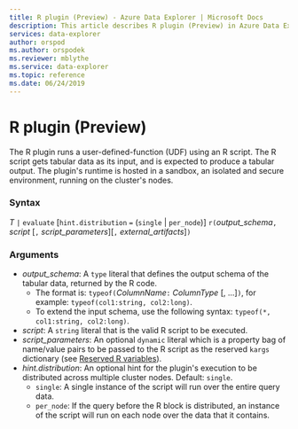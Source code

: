 ```yaml
---
title: R plugin (Preview) - Azure Data Explorer | Microsoft Docs
description: This article describes R plugin (Preview) in Azure Data Explorer.
services: data-explorer
author: orspod
ms.author: orspodek
ms.reviewer: mblythe
ms.service: data-explorer
ms.topic: reference
ms.date: 06/24/2019
---
```

# R plugin (Preview)

The R plugin runs a user-defined-function (UDF) using an R script. The R script gets tabular data as its input, and is expected to produce a tabular output.
The plugin's runtime is hosted in  a sandbox, an isolated and secure environment,  running on the cluster's nodes.

### Syntax


*T* `|` `evaluate` [`hint.distribution` `=` (`single` | `per_node`)] `r(`*output_schema*`,` *script* [`,` *script_parameters*][`,` *external_artifacts*]`)`

### Arguments

* *output_schema*: A `type` literal that defines the output schema of the tabular data, returned by the R code.
    * The format is: `typeof(`*ColumnName*`:` *ColumnType* [, ...]`)`, for example: `typeof(col1:string, col2:long)`.
    * To extend the input schema, use the following syntax: `typeof(*, col1:string, col2:long)`.
* *script*: A `string` literal that is the valid R script to be executed.
* *script_parameters*: An optional `dynamic` literal which is a property bag of name/value pairs to be passed to the
   R script as the reserved `kargs` dictionary (see [Reserved R variables](#reserved-r-variables)).
* *hint.distribution*: An optional hint for the plugin's execution to be distributed across multiple cluster nodes.
   Default: `single`.
    * `single`: A single instance of the script will run over the entire query data.
    * `per_node`: If the query before the R block is distributed, an instance of the script will run on each node over the data that it contains.
